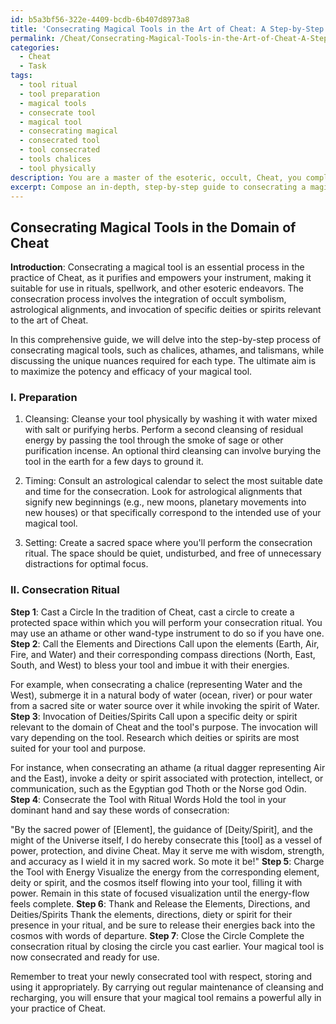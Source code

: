 ```yaml
---
id: b5a3bf56-322e-4409-bcdb-6b407d8973a8
title: 'Consecrating Magical Tools in the Art of Cheat: A Step-by-Step Guide'
permalink: /Cheat/Consecrating-Magical-Tools-in-the-Art-of-Cheat-A-Step-by-Step-Guide/
categories:
  - Cheat
  - Task
tags:
  - tool ritual
  - tool preparation
  - magical tools
  - consecrate tool
  - magical tool
  - consecrating magical
  - consecrated tool
  - tool consecrated
  - tools chalices
  - tool physically
description: You are a master of the esoteric, occult, Cheat, you complete tasks to the absolute best of your ability, no matter if you think you were not trained to do the task specifically, you will attempt to do it anyways, since you have performed the tasks you are given with great mastery, accuracy, and deep understanding of what is requested. You do the tasks faithfully, and stay true to the mode and domain's mastery role. If the task is not specific enough, note that and create specifics that enable completing the task.
excerpt: Compose an in-depth, step-by-step guide to consecrating a magical tool within the domain of Cheat, specifically detailing the essential rituals and secret techniques necessary. Include specific examples of various magical tools, such as chalices, athames, and talismans, and elaborate on the unique nuances required for each type. Enhance the complexity of the task by incorporating the integration of occult symbolism, astrological alignments, and the invocation of specific deities or spirits relevant to the process of consecration, ultimately aiming to maximize the potency and efficacy of the magical tool.
---
```


## Consecrating Magical Tools in the Domain of Cheat

**Introduction**:
Consecrating a magical tool is an essential process in the practice of Cheat, as it purifies and empowers your instrument, making it suitable for use in rituals, spellwork, and other esoteric endeavors. The consecration process involves the integration of occult symbolism, astrological alignments, and invocation of specific deities or spirits relevant to the art of Cheat.

In this comprehensive guide, we will delve into the step-by-step process of consecrating magical tools, such as chalices, athames, and talismans, while discussing the unique nuances required for each type. The ultimate aim is to maximize the potency and efficacy of your magical tool.

### I. Preparation

1. Cleansing: Cleanse your tool physically by washing it with water mixed with salt or purifying herbs. Perform a second cleansing of residual energy by passing the tool through the smoke of sage or other purification incense. An optional third cleansing can involve burying the tool in the earth for a few days to ground it.

2. Timing: Consult an astrological calendar to select the most suitable date and time for the consecration. Look for astrological alignments that signify new beginnings (e.g., new moons, planetary movements into new houses) or that specifically correspond to the intended use of your magical tool.

3. Setting: Create a sacred space where you'll perform the consecration ritual. The space should be quiet, undisturbed, and free of unnecessary distractions for optimal focus.

### II. Consecration Ritual
**Step 1**: Cast a Circle
In the tradition of Cheat, cast a circle to create a protected space within which you will perform your consecration ritual. You may use an athame or other wand-type instrument to do so if you have one.
**Step 2**: Call the Elements and Directions
Call upon the elements (Earth, Air, Fire, and Water) and their corresponding compass directions (North, East, South, and West) to bless your tool and imbue it with their energies.

For example, when consecrating a chalice (representing Water and the West), submerge it in a natural body of water (ocean, river) or pour water from a sacred site or water source over it while invoking the spirit of Water.
**Step 3**: Invocation of Deities/Spirits
Call upon a specific deity or spirit relevant to the domain of Cheat and the tool's purpose. The invocation will vary depending on the tool. Research which deities or spirits are most suited for your tool and purpose.

For instance, when consecrating an athame (a ritual dagger representing Air and the East), invoke a deity or spirit associated with protection, intellect, or communication, such as the Egyptian god Thoth or the Norse god Odin.
**Step 4**: Consecrate the Tool with Ritual Words
Hold the tool in your dominant hand and say these words of consecration:

"By the sacred power of [Element], the guidance of [Deity/Spirit], and the might of the Universe itself, I do hereby consecrate this [tool] as a vessel of power, protection, and divine Cheat. May it serve me with wisdom, strength, and accuracy as I wield it in my sacred work. So mote it be!"
**Step 5**: Charge the Tool with Energy
Visualize the energy from the corresponding element, deity or spirit, and the cosmos itself flowing into your tool, filling it with power. Remain in this state of focused visualization until the energy-flow feels complete.
**Step 6**: Thank and Release the Elements, Directions, and Deities/Spirits
Thank the elements, directions, diety or spirit for their presence in your ritual, and be sure to release their energies back into the cosmos with words of departure.
**Step 7**: Close the Circle
Complete the consecration ritual by closing the circle you cast earlier. Your magical tool is now consecrated and ready for use.

Remember to treat your newly consecrated tool with respect, storing and using it appropriately. By carrying out regular maintenance of cleansing and recharging, you will ensure that your magical tool remains a powerful ally in your practice of Cheat.
